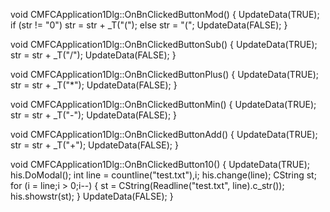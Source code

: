 void CMFCApplication1Dlg::OnBnClickedButtonMod()
{
	UpdateData(TRUE);
	if (str != "0")
		str = str + _T("(");
	else
		str = "(";
	UpdateData(FALSE);
}


void CMFCApplication1Dlg::OnBnClickedButtonSub()
{
	UpdateData(TRUE);
	str = str + _T("/");
	UpdateData(FALSE);
}


void CMFCApplication1Dlg::OnBnClickedButtonPlus()
{
	UpdateData(TRUE);
	str = str + _T("*");
	UpdateData(FALSE);
}


void CMFCApplication1Dlg::OnBnClickedButtonMin()
{
	UpdateData(TRUE);
	str = str + _T("-");
	UpdateData(FALSE);
}


void CMFCApplication1Dlg::OnBnClickedButtonAdd()
{
	UpdateData(TRUE);
	str = str + _T("+");
	UpdateData(FALSE);
}

void CMFCApplication1Dlg::OnBnClickedButton10()
{
	UpdateData(TRUE);
	his.DoModal();
	int line = countline("test.txt"),i;
	his.change(line);
	CString st;
	for (i = line;i > 0;i--)
	{
		st = CString(Readline("test.txt", line).c_str());
		his.showstr(st);
	}
	UpdateData(FALSE);
}
